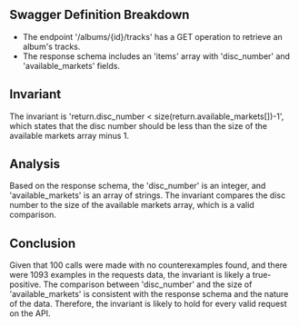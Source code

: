## Swagger Definition Breakdown
- The endpoint '/albums/{id}/tracks' has a GET operation to retrieve an album's tracks.
- The response schema includes an 'items' array with 'disc_number' and 'available_markets' fields.

## Invariant
The invariant is 'return.disc_number < size(return.available_markets[])-1', which states that the disc number should be less than the size of the available markets array minus 1.

## Analysis
Based on the response schema, the 'disc_number' is an integer, and 'available_markets' is an array of strings. The invariant compares the disc number to the size of the available markets array, which is a valid comparison.

## Conclusion
Given that 100 calls were made with no counterexamples found, and there were 1093 examples in the requests data, the invariant is likely a true-positive. The comparison between 'disc_number' and the size of 'available_markets' is consistent with the response schema and the nature of the data. Therefore, the invariant is likely to hold for every valid request on the API.
